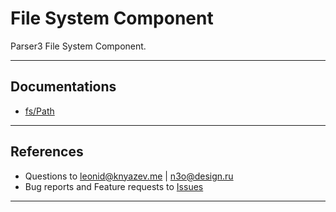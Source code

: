 # File System Component

Parser3 File System Component.

---

## Documentations

- [fs/Path](doc/classes/path.md)

---

## References

- Questions to <leonid@knyazev.me> | <n3o@design.ru>
- Bug reports and Feature requests to [Issues](/../issues)

---

